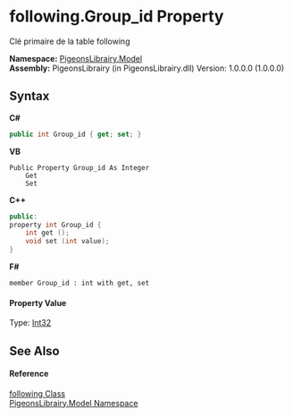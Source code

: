 # following.Group_id Property 
 

Clé primaire de la table following

**Namespace:**&nbsp;<a href="740f9e4a-e251-715e-60bf-e906871d97b4">PigeonsLibrairy.Model</a><br />**Assembly:**&nbsp;PigeonsLibrairy (in PigeonsLibrairy.dll) Version: 1.0.0.0 (1.0.0.0)

## Syntax

**C#**<br />
``` C#
public int Group_id { get; set; }
```

**VB**<br />
``` VB
Public Property Group_id As Integer
	Get
	Set
```

**C++**<br />
``` C++
public:
property int Group_id {
	int get ();
	void set (int value);
}
```

**F#**<br />
``` F#
member Group_id : int with get, set

```


#### Property Value
Type: <a href="http://msdn2.microsoft.com/en-us/library/td2s409d" target="_blank">Int32</a>

## See Also


#### Reference
<a href="31397466-28b4-3b58-1aa9-d8ca73b55c33">following Class</a><br /><a href="740f9e4a-e251-715e-60bf-e906871d97b4">PigeonsLibrairy.Model Namespace</a><br />